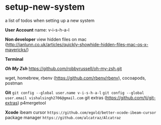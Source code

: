 # setup-new-system
a list of todos when setting up a new system

**User Account**
name: v-i-s-h-a-l

**Non developer**
view hidden files on mac (http://ianlunn.co.uk/articles/quickly-showhide-hidden-files-mac-os-x-mavericks/)

**Terminal**

***Oh My Zsh***
https://github.com/robbyrussell/oh-my-zsh.git

wget, 
homebrew,
rbenv (https://github.com/rbenv/rbenv),
cocoapods,
postman

**Git**
  `git config --global user.name v-i-s-h-a-l`
  `git config --global user.email vishalsingh2706@gmail.com`
  git extras (https://github.com/tj/git-extras)
  p4mergetool

**Xcode**
  ibeam cursor `https://github.com/egold/better-xcode-ibeam-cursor`
  package manager `https://github.com/alcatraz/Alcatraz`
  
